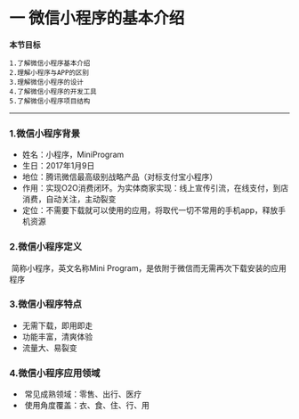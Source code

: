 # 一 微信小程序的基本介绍

**本节目标**

```
1.了解微信小程序基本介绍
2.理解小程序与APP的区别
3.理解微信小程序的设计
4.了解微信小程序的开发工具
5.了解微信小程序项目结构
```

---

### 1.微信小程序背景

- 姓名：小程序，MiniProgram
- 生日：2017年1月9日
- 地位：腾讯微信最高级别战略产品（对标支付宝小程序）
- 作用：实现O2O消费闭环。为实体商家实现：线上宣传引流，在线支付，到店消费，自动关注，主动裂变
- 定位：不需要下载就可以使用的应用，将取代一切不常用的手机app，释放手机资源

### 2.微信小程序定义

​	简称小程序，英文名称Mini Program，是依附于微信而无需再次下载安装的应用程序

### 3.微信小程序特点

- 无需下载，即用即走
- 功能丰富，清爽体验
- 流量大、易裂变

### 4.微信小程序应用领域

- ​	常见成熟领域：零售、出行、医疗
- ​	使用角度覆盖：衣、食、住、行、用